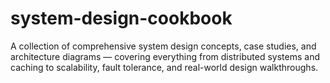 # system-design-cookbook
A collection of comprehensive system design concepts, case studies, and architecture diagrams — covering everything from distributed systems and caching to scalability, fault tolerance, and real-world design walkthroughs.
